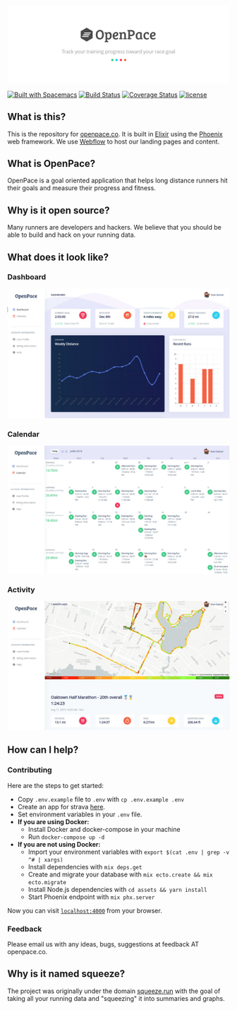 ![OpenPace](https://github.com/edance/art/blob/master/squeeze/repo-banner.png)

[![Built with Spacemacs](https://cdn.rawgit.com/syl20bnr/spacemacs/442d025779da2f62fc86c2082703697714db6514/assets/spacemacs-badge.svg)](http://spacemacs.org)
[![Build Status](https://travis-ci.org/edance/openpace.svg?branch=master)](https://travis-ci.org/edance/openpace)
[![Coverage Status](https://coveralls.io/repos/github/edance/openpace/badge.svg?branch=master)](https://coveralls.io/github/edance/openpace?branch=master)
[![license](https://img.shields.io/github/license/edance/openpace.svg)](https://github.com/edance/openpace/blob/master/LICENSE.md)

## What is this?

This is the repository for [openpace.co](https://www.openpace.co).
It is built in [Elixir](http://elixir-lang.org/) using the [Phoenix](http://www.phoenixframework.org/) web framework.
We use [Webflow](https://webflow.com) to host our landing pages and content.

## What is OpenPace?

OpenPace is a goal oriented application that helps long distance runners hit their goals and measure their progress and fitness.

## Why is it open source?

Many runners are developers and hackers.
We believe that you should be able to build and hack on your running data.

## What does it look like?

### Dashboard
![Dashboard](https://github.com/edance/art/blob/master/squeeze/screenshots/dashboard.jpg)

### Calendar
![Calendar](https://github.com/edance/art/blob/master/squeeze/screenshots/calendar.jpg)

### Activity
![Activity](https://github.com/edance/art/blob/master/squeeze/screenshots/activity.jpg)

## How can I help?

### Contributing

Here are the steps to get started:

  * Copy `.env.example` file to `.env` with `cp .env.example .env`
  * Create an app for strava [here](https://developers.strava.com).
  * Set environment variables in your `.env` file.
  * **If you are using Docker:**
    * Install Docker and docker-compose in your machine
    * Run `docker-compose up -d`
  * **If you are not using Docker:**
    * Import your environment variables with `export $(cat .env | grep -v ^# | xargs)`
    * Install dependencies with `mix deps.get`
    * Create and migrate your database with `mix ecto.create && mix ecto.migrate`
    * Install Node.js dependencies with `cd assets && yarn install`
    * Start Phoenix endpoint with `mix phx.server`

Now you can visit [`localhost:4000`](http://localhost:4000) from your browser.

### Feedback

Please email us with any ideas, bugs, suggestions at feedback AT openpace.co.

## Why is it named squeeze?

The project was originally under the domain [squeeze.run](https://squeeze.run) with the goal of taking all your running data and "squeezing" it into summaries and graphs.
